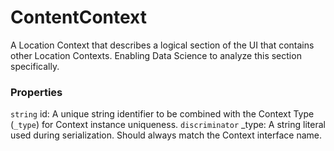 # ContentContext
A Location Context that describes a logical section of the UI that contains other Location Contexts. 
Enabling Data Science to analyze this section specifically.

### Properties
`string` id: A unique string identifier to be combined with the Context Type (`_type`) 
for Context instance uniqueness.
`discriminator` _type: A string literal used during serialization. Should always match the Context interface name.
